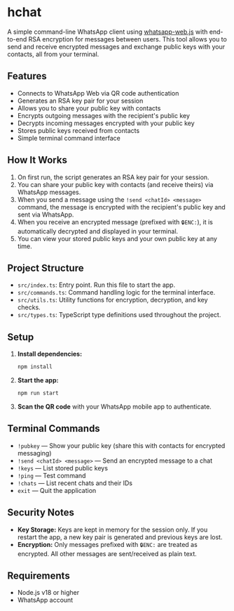 # hchat

A simple command-line WhatsApp client using [whatsapp-web.js](https://github.com/pedroslopez/whatsapp-web.js) with end-to-end RSA encryption for messages between users. This tool allows you to send and receive encrypted messages and exchange public keys with your contacts, all from your terminal.

## Features

- Connects to WhatsApp Web via QR code authentication
- Generates an RSA key pair for your session
- Allows you to share your public key with contacts
- Encrypts outgoing messages with the recipient's public key
- Decrypts incoming messages encrypted with your public key
- Stores public keys received from contacts
- Simple terminal command interface

## How It Works

1. On first run, the script generates an RSA key pair for your session.
2. You can share your public key with contacts (and receive theirs) via WhatsApp messages.
3. When you send a message using the `!send <chatId> <message>` command, the message is encrypted with the recipient's public key and sent via WhatsApp.
4. When you receive an encrypted message (prefixed with `🔒ENC:`), it is automatically decrypted and displayed in your terminal.
5. You can view your stored public keys and your own public key at any time.

## Project Structure

- `src/index.ts`: Entry point. Run this file to start the app.
- `src/commands.ts`: Command handling logic for the terminal interface.
- `src/utils.ts`: Utility functions for encryption, decryption, and key checks.
- `src/types.ts`: TypeScript type definitions used throughout the project.

## Setup

1. **Install dependencies:**

   ```bash
   npm install
   ```

2. **Start the app:**

   ```bash
   npm run start
   ```

3. **Scan the QR code** with your WhatsApp mobile app to authenticate.

## Terminal Commands

- `!pubkey` — Show your public key (share this with contacts for encrypted messaging)
- `!send <chatId> <message>` — Send an encrypted message to a chat
- `!keys` — List stored public keys
- `!ping` — Test command
- `!chats` — List recent chats and their IDs
- `exit` — Quit the application

## Security Notes

- **Key Storage:** Keys are kept in memory for the session only. If you restart the app, a new key pair is generated and previous keys are lost.
- **Encryption:** Only messages prefixed with `🔒ENC:` are treated as encrypted. All other messages are sent/received as plain text.

## Requirements

- Node.js v18 or higher
- WhatsApp account
